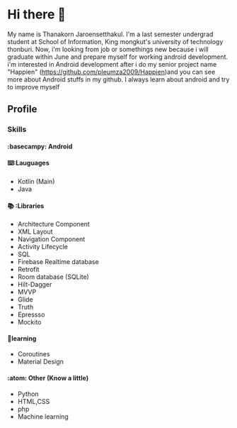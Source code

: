 # Hi there 👋

My name is  Thanakorn Jaroensetthakul. I'm  a last semester undergrad student at School of Information, King mongkut's university of technology thonburi. Now, i'm looking from job or somethings new because i will graduate within June and prepare myself for working android development. i'm interested in Android development after i do my senior project name "Happien" (https://github.com/pleumza2009/Happien)and you can see more  about Android stuffs in my github. I always learn about android  and try to improve myself


## Profile

### Skills

#### :basecampy: Android

#### :keyboard::Lauguages
- Kotlin (Main)
- Java

#### :books: :Libraries
- Architecture Component 
- XML Layout
- Navigation Component
- Activity Lifecycle
- SQL
- Firebase Realtime database
- Retrofit
- Room database (SQLite)
- Hilt-Dagger
- MVVP
- Glide
- Truth
- Epressso
- Mockito

#### 🌱learning
- Coroutines
- Material Design

#### :atom:	 Other (Know a little)
- Python
- HTML,CSS
- php
- Machine learning

<!--
**pleumza2009/pleumza2009** is a ✨ _special_ ✨ repository because its `README.md` (this file) appears on your GitHub profile.

Here are some ideas to get you started:

- 🔭 I’m currently working on ...
- 🌱 I’m currently learning ...
- 👯 I’m looking to collaborate on ...
- 🤔 I’m looking for help with ...
- 💬 Ask me about ...
- 📫 How to reach me: ...
- 😄 Pronouns: ...
- ⚡ Fun fact: ...
-->
